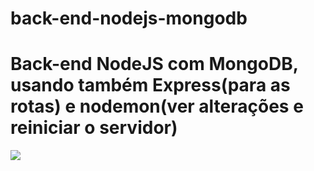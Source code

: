 # back-end-nodejs-mongodb
 
 <h1>Back-end NodeJS com MongoDB, usando também Express(para as rotas) e nodemon(ver alterações e reiniciar o servidor)</h1>
 
<img src="https://cdn.dribbble.com/users/505482/screenshots/1776789/nodejs-dribbble_1.gif">
